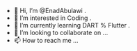 - 👋 Hi, I’m @EnadAbulawi .
- 👀 I’m interested in Coding .
- 🌱 I’m currently learning DART % Flutter .
- 💞️ I’m looking to collaborate on ...
- 📫 How to reach me ...

<!---
EnadAbulawi/EnadAbulawi is a ✨ special ✨ repository because its `README.md` (this file) appears on your GitHub profile.
You can click the Preview link to take a look at your changes.
--->
